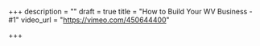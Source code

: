 +++
description = ""
draft = true
title = "How to Build Your WV Business - #1"
video_url = "https://vimeo.com/450644400"

+++
